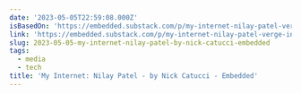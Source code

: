```yaml
---
date: '2023-05-05T22:59:08.000Z'
isBasedOn: 'https://embedded.substack.com/p/my-internet-nilay-patel-verge-interview'
link: 'https://embedded.substack.com/p/my-internet-nilay-patel-verge-interview'
slug: 2023-05-05-my-internet-nilay-patel-by-nick-catucci-embedded
tags:
  - media
  - tech
title: 'My Internet: Nilay Patel - by Nick Catucci - Embedded'
---
```


